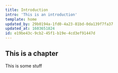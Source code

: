 ```yaml
---
title: Introduction
intro: 'This is an introduction'
template: home
updated_by: 29b0194a-1fd0-4a23-81bd-0da139f7fa37
updated_at: 1603651824
id: e19be43c-9cb2-45f1-b19e-4cd3ef91447d
---
```

## This is a chapter
This is some stuff